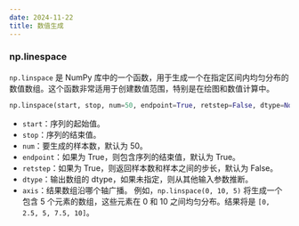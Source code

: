 ```yaml
---
date: 2024-11-22
title: 数值生成
---
```


### np.linespace

`np.linspace` 是 NumPy 库中的一个函数，用于生成一个在指定区间内均匀分布的数值数组。这个函数非常适用于创建数值范围，特别是在绘图和数值计算中。

```python
np.linspace(start, stop, num=50, endpoint=True, retstep=False, dtype=None, axis=0)
```

- `start`：序列的起始值。
- `stop`：序列的结束值。
- `num`：要生成的样本数，默认为 50。
- `endpoint`：如果为 True，则包含序列的结束值，默认为 True。
- `retstep`：如果为 True，则返回样本数和样本之间的步长，默认为 False。
- `dtype`：输出数组的 dtype，如果未指定，则从其他输入参数推断。
- `axis`：结果数组沿哪个轴广播。
例如，`np.linspace(0, 10, 5)` 将生成一个包含 5 个元素的数组，这些元素在 0 和 10 之间均匀分布。结果将是 `[0, 2.5, 5, 7.5, 10]`。

